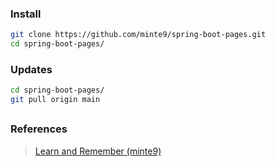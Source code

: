 ### Install

~~~sh
git clone https://github.com/minte9/spring-boot-pages.git
cd spring-boot-pages/
~~~

### Updates

~~~sh
cd spring-boot-pages/
git pull origin main
~~~

##

### References
> [Learn and Remember (minte9)](https://www.minte9.com/spring-boot/guides-quick-start-1302)